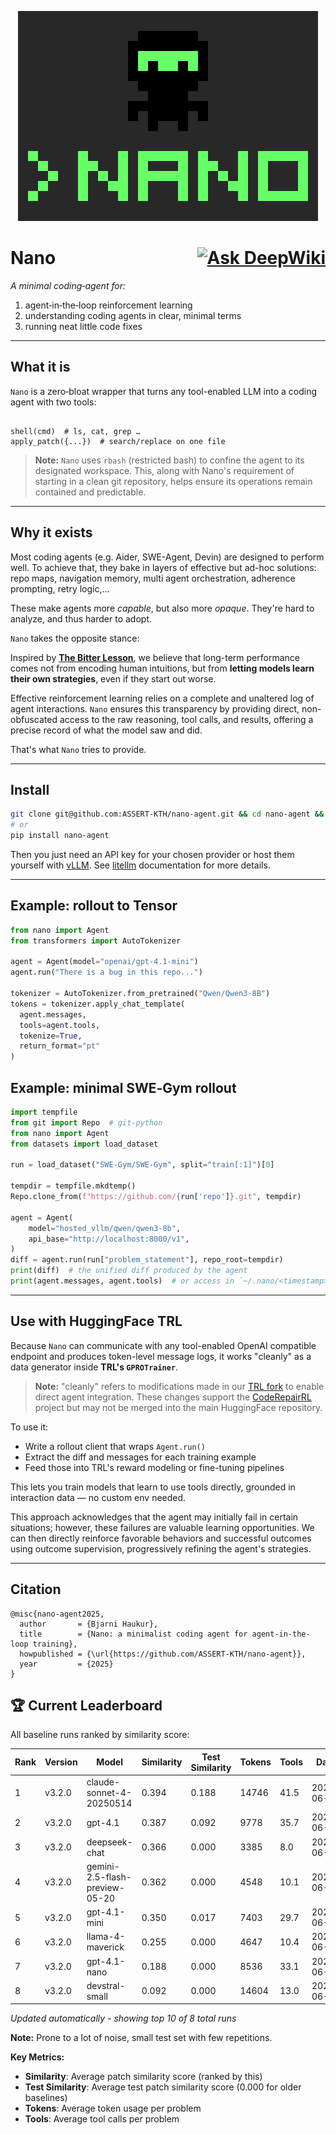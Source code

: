 <p align="center">
  <img src="nano.svg"/>
</p>

# Nano <div style="float: right;">[![Ask DeepWiki](https://deepwiki.com/badge.svg)](https://deepwiki.com/ASSERT-KTH/nano-agent)</div>

*A minimal coding‑agent for:*

1. agent‑in‑the‑loop reinforcement learning  
2. understanding coding agents in clear, minimal terms  
3. running neat little code fixes

---

## What it is

`Nano` is a zero‑bloat wrapper that turns any tool-enabled LLM into a coding agent with two tools:

```

shell(cmd)  # ls, cat, grep …
apply_patch({...})  # search/replace on one file

```

> **Note:** `Nano` uses `rbash` (restricted bash) to confine the agent to its designated workspace. This, along with Nano's requirement of starting in a clean git repository, helps ensure its operations remain contained and predictable.


---

## Why it exists

Most coding agents (e.g. Aider, SWE-Agent, Devin) are designed to perform well. To achieve that, they bake in layers of effective but ad-hoc solutions:  
repo maps, navigation memory, multi agent orchestration, adherence prompting, retry logic,...

These make agents more *capable*, but also more *opaque*. They're hard to analyze, and thus harder to adopt.

`Nano` takes the opposite stance: 
 
Inspired by [**The Bitter Lesson**](http://www.incompleteideas.net/IncIdeas/BitterLesson.html), we believe that long-term performance comes not from encoding human intuitions, but from **letting models learn their own strategies**, even if they start out worse.  

Effective reinforcement learning relies on a complete and unaltered log of agent interactions. `Nano` ensures this transparency by providing direct, non-obfuscated access to the raw reasoning, tool calls, and results, offering a precise record of what the model saw and did.

That's what `Nano` tries to provide.

---

## Install

```bash
git clone git@github.com:ASSERT-KTH/nano-agent.git && cd nano-agent && pip install -e .
# or
pip install nano-agent
```

Then you just need an API key for your chosen provider or host them yourself with [vLLM](https://docs.vllm.ai/en/latest/). See [litellm](https://docs.litellm.ai/docs/) documentation for more details.

---

## Example: rollout to Tensor

```python
from nano import Agent
from transformers import AutoTokenizer

agent = Agent(model="openai/gpt-4.1-mini")
agent.run("There is a bug in this repo...")

tokenizer = AutoTokenizer.from_pretrained("Qwen/Qwen3-8B")
tokens = tokenizer.apply_chat_template(
  agent.messages,
  tools=agent.tools,
  tokenize=True,
  return_format="pt"
)
```

## Example: minimal SWE‑Gym rollout

```python
import tempfile
from git import Repo  # git-python
from nano import Agent
from datasets import load_dataset

run = load_dataset("SWE-Gym/SWE-Gym", split="train[:1]")[0]

tempdir = tempfile.mkdtemp()
Repo.clone_from(f"https://github.com/{run['repo']}.git", tempdir)

agent = Agent(
    model="hosted_vllm/qwen/qwen3-8b",
    api_base="http://localhost:8000/v1",
)
diff = agent.run(run["problem_statement"], repo_root=tempdir)
print(diff)  # the unified diff produced by the agent
print(agent.messages, agent.tools)  # or access in `~/.nano/<timestamp>/
```

---

## Use with HuggingFace TRL

Because `Nano` can communicate with any tool-enabled OpenAI compatible endpoint and produces token-level message logs, it works "cleanly" as a data generator inside **TRL's `GPROTrainer`**.

> **Note:** "cleanly" refers to modifications made in our [TRL fork](https://github.com/ASSERT-KTH/trl) to enable direct agent integration. These changes support the [CodeRepairRL](https://github.com/ASSERT-KTH/CodeRepairRL) project but may not be merged into the main HuggingFace repository.

To use it:

* Write a rollout client that wraps `Agent.run()`
* Extract the diff and messages for each training example
* Feed those into TRL's reward modeling or fine-tuning pipelines

This lets you train models that learn to use tools directly, grounded in interaction data — no custom env needed.

This approach acknowledges that the agent may initially fail in certain situations; however, these failures are valuable learning opportunities. We can then directly reinforce favorable behaviors and successful outcomes using outcome supervision, progressively refining the agent's strategies.

---


## Citation

```
@misc{nano-agent2025,
  author       = {Bjarni Haukur},
  title        = {Nano: a minimalist coding agent for agent-in-the-loop training},
  howpublished = {\url{https://github.com/ASSERT-KTH/nano-agent}},
  year         = {2025}
}
```



## 🏆 Current Leaderboard

All baseline runs ranked by similarity score:

| Rank | Version | Model | Similarity | Test Similarity | Tokens | Tools | Date |
|------|---------|-------|------------|-----------------|--------|-------|------|
| 1 | v3.2.0 | claude-sonnet-4-20250514 | 0.394 | 0.188 | 14746 | 41.5 | 2025-06-03 |
| 2 | v3.2.0 | gpt-4.1 | 0.387 | 0.092 | 9778 | 35.7 | 2025-06-03 |
| 3 | v3.2.0 | deepseek-chat | 0.366 | 0.000 | 3385 | 8.0 | 2025-06-03 |
| 4 | v3.2.0 | gemini-2.5-flash-preview-05-20 | 0.362 | 0.000 | 4548 | 10.1 | 2025-06-03 |
| 5 | v3.2.0 | gpt-4.1-mini | 0.350 | 0.017 | 7403 | 29.7 | 2025-06-03 |
| 6 | v3.2.0 | llama-4-maverick | 0.255 | 0.000 | 4647 | 10.4 | 2025-06-04 |
| 7 | v3.2.0 | gpt-4.1-nano | 0.188 | 0.000 | 8536 | 33.1 | 2025-06-04 |
| 8 | v3.2.0 | devstral-small | 0.092 | 0.000 | 14604 | 13.0 | 2025-06-04 |

*Updated automatically - showing top 10 of 8 total runs*

**Note:** Prone to a lot of noise, small test set with few repetitions.

**Key Metrics:**
- **Similarity**: Average patch similarity score (ranked by this)
- **Test Similarity**: Average test patch similarity score (0.000 for older baselines)
- **Tokens**: Average token usage per problem
- **Tools**: Average tool calls per problem

